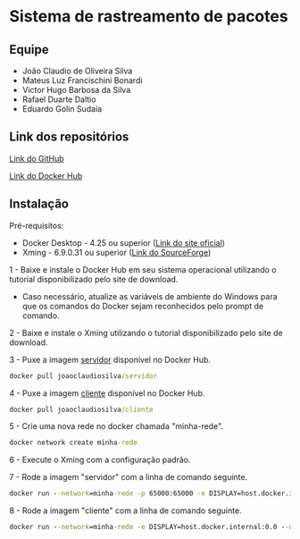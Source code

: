 # Sistema de rastreamento de pacotes

## Equipe
- João Claudio de Oliveira Silva
- Mateus Luz Francischini Bonardi
- Victor Hugo Barbosa da Silva
- Rafael Duarte Daltio
- Eduardo Golin Sudaia

## Link dos repositórios

[Link do GitHub](https://github.com/JoaoClaudioSilva/distribuidos)

[Link do Docker Hub](https://hub.docker.com/u/joaoclaudiosilva)

## Instalação
Pré-requisitos:
- Docker Desktop - 4.25 ou superior ([Link do site oficial](https://www.docker.com/products/docker-desktop/))
- Xming - 6.9.0.31 ou superior ([Link do SourceForge](https://sourceforge.net/projects/xming/))

1 - Baixe e instale o Docker Hub em seu sistema operacional utilizando o tutorial disponibilizado pelo site de download.

- Caso necessário, atualize as variáveis de ambiente do Windows para que os comandos do Docker sejam reconhecidos pelo prompt de comando.

2 - Baixe e instale o Xming utilizando o tutorial disponibilizado pelo site de download.

3 - Puxe a imagem [servidor](https://hub.docker.com/r/joaoclaudiosilva/servidor) disponível no Docker Hub.
```cmd
docker pull joaoclaudiosilva/servidor
```

4 - Puxe a imagem [cliente](https://hub.docker.com/r/joaoclaudiosilva/cliente) disponível no Docker Hub.
```cmd
docker pull joaoclaudiosilva/cliente
```

5 - Crie uma nova rede no docker chamada "minha-rede".
```cmd
docker network create minha-rede
```

6 - Execute o Xming com a configuração padrão.

7 - Rode a imagem "servidor" com a linha de comando seguinte.
```cmd
docker run --network=minha-rede -p 65000:65000 -e DISPLAY=host.docker.internal:0.0 --name=Servidor joaoclaudiosilva/servidor
```

8 - Rode a imagem "cliente" com a linha de comando seguinte.
```cmd
docker run --network=minha-rede -e DISPLAY=host.docker.internal:0.0 --name=Cliente joaoclaudiosilva/cliente
```
